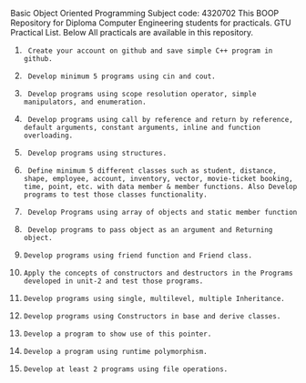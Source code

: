 
Basic Object Oriented Programming
Subject code: 4320702
This BOOP Repository for
Diploma Computer Engineering students for practicals.
GTU Practical List.
Below All practicals are available in this repository.

1.		Create your account on github and save simple C++ program in github.
2.		Develop minimum 5 programs using cin and cout.
4.		Develop programs using scope resolution operator, simple manipulators, and enumeration.
5.		Develop programs using call by reference and return by reference, default arguments, constant arguments, inline and function overloading.
6.		Develop programs using structures.
7.		Define minimum 5 different classes such as student, distance, shape, employee, account, inventory, vector, movie-ticket booking, time, point, etc. with data member & member functions. Also Develop programs to test those classes functionality.
8.		Develop Programs using array of objects and static member function
9.		Develop programs to pass object as an argument and Returning object.
10.		Develop programs using friend function and Friend class.
11.		Apply the concepts of constructors and destructors in the Programs developed in unit-2 and test those programs.
12.		Develop programs using single, multilevel, multiple Inheritance.
13.		Develop programs using Constructors in base and derive classes.
14.		Develop a program to show use of this pointer.
15.		Develop a program using runtime polymorphism.
16.		Develop at least 2 programs using file operations.
